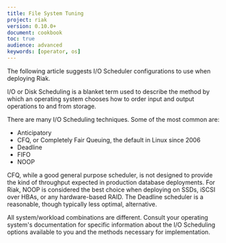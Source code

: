 ```yaml
---
title: File System Tuning
project: riak
version: 0.10.0+
document: cookbook
toc: true
audience: advanced
keywords: [operator, os]
---
```


The following article suggests I/O Scheduler configurations to use when deploying Riak.

I/O or Disk Scheduling is a blanket term used to describe the method
by which an operating system chooses how to order input and output operations to and 
from storage.

There are many I/O Scheduling techniques. Some of the most common are:

* Anticipatory
* CFQ, or Completely Fair Queuing, the default in Linux since 2006
* Deadline
* FIFO
* NOOP

CFQ, while a good general purpose scheduler, is not designed to provide the kind
of throughput expected in production database deployments. For Riak, NOOP is 
considered the best choice when deploying on SSDs, iSCSI over HBAs, or any hardware-based 
RAID. The Deadline scheduler is a reasonable, though typically less optimal, alternative.

All system/workload combinations are different. Consult your operating system's
documentation for specific information about the I/O Scheduling options available to you
and the methods necessary for implementation.
